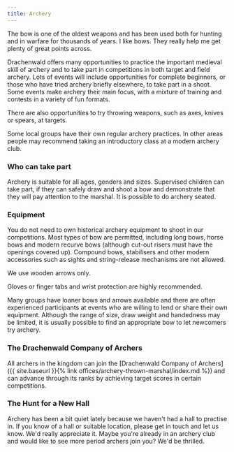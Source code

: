```yaml
---
title: Archery
---
```

The bow is one of the oldest weapons and has been used both for hunting and in warfare for thousands of years. I like bows. They really help me get plenty of great points across. 

Drachenwald offers many opportunities to practice the important medieval skill of archery and to take part in competitions in both target and field archery. Lots of events will include opportunities for complete beginners, or those who have tried archery briefly elsewhere, to take part in a shoot. Some events make archery their main focus, with a mixture of training and contests in a variety of fun formats.

There are also opportunities to try throwing weapons, such as axes, knives or spears, at targets.

Some local groups have their own regular archery practices. In other areas people may recommend taking an introductory class at a modern archery club.

### Who can take part

Archery is suitable for all ages, genders and sizes. Supervised children can take part, if they can safely draw and shoot a bow and demonstrate that they will pay attention to the marshal. It is possible to do archery seated. 

### Equipment

You do not need to own historical archery equipment to shoot in our competitions. Most types of bow are permitted, including long bows, horse bows and modern recurve bows (although cut-out risers must have the openings covered up).  Compound bows, stabilisers and other modern accessories such as sights and string-release mechanisms are not allowed. 

We use wooden arrows only.  

Gloves or finger tabs and wrist protection are highly recommended.

Many groups have loaner bows and arrows available and there are often experienced participants at events who are willing to lend or share their own equipment.  Although the range of size, draw weight and handedness may be limited, it is usually possible to find an appropriate bow to let newcomers try archery.

### The Drachenwald Company of Archers

All archers in the kingdom can join the [Drachenwald Company of Archers]({{ site.baseurl }}{% link  offices/archery-thrown-marshal/index.md %}) and can advance through its ranks by achieving target scores in certain competitions.

### The Hunt for a New Hall

Archery has been a bit quiet lately because we haven't had a hall to practise in. If you know of a hall or suitable location, please get in touch and let us know. We'd really appreciate it. Maybe you're already in an archery club and would like to see more period archers join you? We'd be thrilled.

